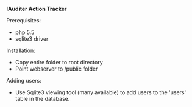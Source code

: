**IAuditer Action Tracker**

Prerequisites:
- php 5.5
- sqlite3 driver

Installation:
- Copy entire folder to root directory
- Point webserver to /public folder

Adding users:
- Use Sqlite3 viewing tool (many available) to add users to the 'users' table in the database.

